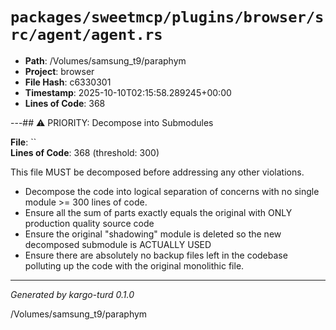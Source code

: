# `packages/sweetmcp/plugins/browser/src/agent/agent.rs`

- **Path**: /Volumes/samsung_t9/paraphym
- **Project**: browser
- **File Hash**: c6330301  
- **Timestamp**: 2025-10-10T02:15:58.289245+00:00  
- **Lines of Code**: 368

---## ⚠️ PRIORITY: Decompose into Submodules

**File**: ``  
**Lines of Code**: 368 (threshold: 300)

This file MUST be decomposed before addressing any other violations.

- Decompose the code into logical separation of concerns with no single module >= 300 lines of code. 
- Ensure all the sum of parts exactly equals the original with ONLY production quality source code
- Ensure the original "shadowing" module is deleted so the new decomposed submodule is ACTUALLY USED
- Ensure there are absolutely no backup files left in the codebase polluting up the code with the original monolithic file.

------

*Generated by kargo-turd 0.1.0*

/Volumes/samsung_t9/paraphym